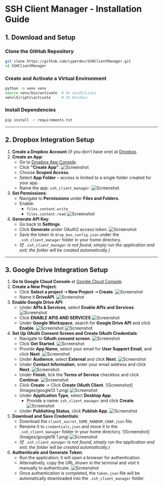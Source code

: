 # **SSH Client Manager - Installation Guide**

## **1. Download and Setup**

### **Clone the GitHub Repository**

```bash
git clone https://github.com/cyperdev/SSHClientManager.git
cd SSHClientManager
```

### **Create and Activate a Virtual Environment**

```bash
python -m venv venv
source venv/bin/activate  # On macOS/Linux
venv\Scripts\activate     # On Windows
```

### **Install Dependencies**

```bash
pip install -r requirements.txt
```

---

## **2. Dropbox Integration Setup**

1. **Create a Dropbox Account** (if you don’t have one) at [Dropbox](https://www.dropbox.com/).
2. **Create an App**:
    - Go to [Dropbox App Console](https://www.dropbox.com/developers/apps).
    - Click **"Create App"**.
		![Screenshot](Images/dropbox1.png)
    - Choose **Scoped Access**.
    - Select **App Folder** – access is limited to a single folder created for your app.
    - Name the app: `ssh_client_manager`.
	    ![Screenshot](Images/dropbox2.png)
3. **Set Permissions**:
    - Navigate to **Permissions** under **Files and Folders**.
    - Enable:
        - `files.content.write`
        - `files.content.read`
        ![Screenshot](Images/dropbox3.png)
4. **Generate API Key**:
    - Go back to **Settings**.
    - Click **Generate** under OAuth2 access token.
	    ![Screenshot](Images/dropbox4.png)
    - Save the token in `drop_box_config.json` under the `.ssh_client_manager` folder in your home directory.
    - _(If `.ssh_client_manager` is not found, simply run the application and exit; the folder will be created automatically.)_

---

## **3. Google Drive Integration Setup**

1. **Go to Google Cloud Console** at [Google Cloud Console](https://console.cloud.google.com/).
2. **Create a New Project**:
    - Click **Select a project ➝ New Project ➝ Create**.
	    ![Screenshot](Images/google1.png)
    - Name it **DriveAPI**.
	    ![Screenshot](Images/google2.png)
3. **Enable Google Drive API**:
    - Under **APIs & Services**, select **Enable APIs and Services**.
	    ![Screenshot](Images/google3.png)
    - Click **ENABLE APIS AND SERVICES**
	    ![Screenshot](Images/google4.png)
    - Under **Google Workspace**, search for **Google Drive API** and click **Enable**.
	    ![Screenshot](Images/google5.png)
	    ![Screenshot](Images/google6.png)
4. **Set Up OAuth Consent Screen and Create OAuth Credentials**:
    - Navigate to **OAuth consent screen**.
	    ![Screenshot](Images/google7.png)
    - Click **Get Started**.
	    ![Screenshot](Images/google8.png)
    - Provide **App Name**, select your email for **User Support Email**, and click **Next**.
	    ![Screenshot](Images/google9.png)
    - Under **Audience**, select **External** and click **Next**.
	    ![Screenshot](Images/google10.png)
    - Under **Contact Information**, enter your email address and click **Next**.
	    ![Screenshot](Images/google11.png)
    - Under **Finish**, tick the **Terms of Service** checkbox and click **Continue**.
	    ![Screenshot](Images/google12.png)
    - Click **Create** → Click **Create OAuth Client**.
		![Screenshot](Images/google13 1.png)
	    ![Screenshot](Images/google14.png)
    - Under **Application Type**, select **Desktop App**.
	    - Provide a name: `ssh_client_manager` and click **Create**.
		![Screenshot](Images/google15.png)
    - Under **Publishing Status**, click **Publish App**.
	    ![Screenshot](Images/google18.png)
5. **Download and Save Credentials**:
    - Download the `client_secret_SOME_RANDOM_CHAR.json` file.
    - Rename it to `credentials.json` and move it to the `.ssh_client_manager` folder in your home directory.
	    ![Screenshot](Images/google16 1.png)
	    ![Screenshot](Images/google17.png)
    - _(If `.ssh_client_manager` is not found, simply run the application and exit; the folder will be created automatically.)_
6. **Authenticate and Generate Token**:
    - Run the application; it will open a browser for authentication.
    - Alternatively, copy the URL shown in the terminal and visit it manually to authenticate.
	    ![Screenshot](Images/google19.png)
    - Once authentication is completed, the `token.json` file will be automatically downloaded into the `.ssh_client_manager` folder.
